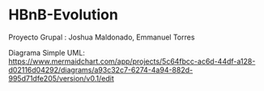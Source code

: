 # HBnB-Evolution
Proyecto Grupal : Joshua Maldonado, Emmanuel Torres

Diagrama Simple UML:
https://www.mermaidchart.com/app/projects/5c64fbcc-ac6d-44df-a128-d02116d04292/diagrams/a93c32c7-6274-4a94-882d-995d71dfe205/version/v0.1/edit

